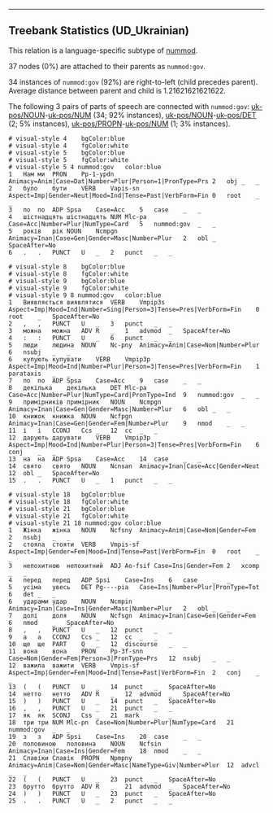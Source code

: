 

--------------------------------------------------------------------------------

## Treebank Statistics (UD_Ukrainian)

This relation is a language-specific subtype of [nummod]().

37 nodes (0%) are attached to their parents as `nummod:gov`.

34 instances of `nummod:gov` (92%) are right-to-left (child precedes parent).
Average distance between parent and child is 1.21621621621622.

The following 3 pairs of parts of speech are connected with `nummod:gov`: [uk-pos/NOUN]()-[uk-pos/NUM]() (34; 92% instances), [uk-pos/NOUN]()-[uk-pos/DET]() (2; 5% instances), [uk-pos/PROPN]()-[uk-pos/NUM]() (1; 3% instances).


~~~ conllu
# visual-style 4	bgColor:blue
# visual-style 4	fgColor:white
# visual-style 5	bgColor:blue
# visual-style 5	fgColor:white
# visual-style 5 4 nummod:gov	color:blue
1	Нам	ми	PRON	Pp-1-ypdn	Animacy=Anim|Case=Dat|Number=Plur|Person=1|PronType=Prs	2	obj	_	_
2	було	бути	VERB	Vapis-sn	Aspect=Imp|Gender=Neut|Mood=Ind|Tense=Past|VerbForm=Fin	0	root	_	_
3	по	по	ADP	Spsa	Case=Acc	5	case	_	_
4	шістнадцять	шістнадцять	NUM	Mlc-pa	Case=Acc|Number=Plur|NumType=Card	5	nummod:gov	_	_
5	років	рік	NOUN	Ncmpgn	Animacy=Inan|Case=Gen|Gender=Masc|Number=Plur	2	obl	_	SpaceAfter=No
6	.	.	PUNCT	U	_	2	punct	_	_

~~~


~~~ conllu
# visual-style 8	bgColor:blue
# visual-style 8	fgColor:white
# visual-style 9	bgColor:blue
# visual-style 9	fgColor:white
# visual-style 9 8 nummod:gov	color:blue
1	Виявляється	виявлятися	VERB	Vmpip3s	Aspect=Imp|Mood=Ind|Number=Sing|Person=3|Tense=Pres|VerbForm=Fin	0	root	_	SpaceAfter=No
2	,	,	PUNCT	U	_	3	punct	_	_
3	можна	можна	ADV	R	_	1	advmod	_	SpaceAfter=No
4	:	:	PUNCT	U	_	6	punct	_	_
5	люди	людина	NOUN	Nc-pny	Animacy=Anim|Case=Nom|Number=Plur	6	nsubj	_	_
6	купують	купувати	VERB	Vmpip3p	Aspect=Imp|Mood=Ind|Number=Plur|Person=3|Tense=Pres|VerbForm=Fin	1	parataxis	_	_
7	по	по	ADP	Spsa	Case=Acc	9	case	_	_
8	декілька	декілька	DET	Mlc-pa	Case=Acc|Number=Plur|NumType=Card|PronType=Ind	9	nummod:gov	_	_
9	примірників	примірник	NOUN	Ncmpgn	Animacy=Inan|Case=Gen|Gender=Masc|Number=Plur	6	obl	_	_
10	книжок	книжка	NOUN	Ncfpgn	Animacy=Inan|Case=Gen|Gender=Fem|Number=Plur	9	nmod	_	_
11	і	і	CCONJ	Ccs	_	12	cc	_	_
12	дарують	дарувати	VERB	Vmpip3p	Aspect=Imp|Mood=Ind|Number=Plur|Person=3|Tense=Pres|VerbForm=Fin	6	conj	_	_
13	на	на	ADP	Spsa	Case=Acc	14	case	_	_
14	свято	свято	NOUN	Ncnsan	Animacy=Inan|Case=Acc|Gender=Neut	12	obl	_	SpaceAfter=No
15	.	.	PUNCT	U	_	1	punct	_	_

~~~


~~~ conllu
# visual-style 18	bgColor:blue
# visual-style 18	fgColor:white
# visual-style 21	bgColor:blue
# visual-style 21	fgColor:white
# visual-style 21 18 nummod:gov	color:blue
1	Жінка	жінка	NOUN	Ncfsny	Animacy=Anim|Case=Nom|Gender=Fem	2	nsubj	_	_
2	стояла	стояти	VERB	Vmpis-sf	Aspect=Imp|Gender=Fem|Mood=Ind|Tense=Past|VerbForm=Fin	0	root	_	_
3	непохитною	непохитний	ADJ	Ao-fsif	Case=Ins|Gender=Fem	2	xcomp	_	_
4	перед	перед	ADP	Spsi	Case=Ins	6	case	_	_
5	усіма	увесь	DET	Pg----pia	Case=Ins|Number=Plur|PronType=Tot	6	det	_	_
6	ударами	удар	NOUN	Ncmpin	Animacy=Inan|Case=Ins|Gender=Masc|Number=Plur	2	obl	_	_
7	долі	доля	NOUN	Ncfsgn	Animacy=Inan|Case=Gen|Gender=Fem	6	nmod	_	SpaceAfter=No
8	,	,	PUNCT	U	_	12	punct	_	_
9	а	а	CCONJ	Ccs	_	12	cc	_	_
10	ще	ще	PART	Q	_	12	discourse	_	_
11	вона	вона	PRON	Pp-3f-snn	Case=Nom|Gender=Fem|Person=3|PronType=Prs	12	nsubj	_	_
12	важила	важити	VERB	Vmpis-sf	Aspect=Imp|Gender=Fem|Mood=Ind|Tense=Past|VerbForm=Fin	2	conj	_	_
13	(	(	PUNCT	U	_	14	punct	_	SpaceAfter=No
14	нетто	нетто	ADV	R	_	12	advmod	_	SpaceAfter=No
15	)	)	PUNCT	U	_	14	punct	_	SpaceAfter=No
16	,	,	PUNCT	U	_	21	punct	_	_
17	як	як	SCONJ	Css	_	21	mark	_	_
18	три	три	NUM	Mlc-pn	Case=Nom|Number=Plur|NumType=Card	21	nummod:gov	_	_
19	з	з	ADP	Spsi	Case=Ins	20	case	_	_
20	половиною	половина	NOUN	Ncfsin	Animacy=Inan|Case=Ins|Gender=Fem	18	nmod	_	_
21	Славіки	Славік	PROPN	Npmpny	Animacy=Anim|Case=Nom|Gender=Masc|NameType=Giv|Number=Plur	12	advcl	_	_
22	(	(	PUNCT	U	_	23	punct	_	SpaceAfter=No
23	брутто	брутто	ADV	R	_	21	advmod	_	SpaceAfter=No
24	)	)	PUNCT	U	_	23	punct	_	SpaceAfter=No
25	.	.	PUNCT	U	_	2	punct	_	_

~~~


